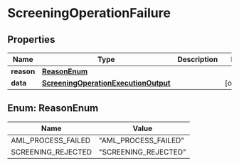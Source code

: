

# ScreeningOperationFailure


## Properties

| Name | Type | Description | Notes |
|------------ | ------------- | ------------- | -------------|
|**reason** | [**ReasonEnum**](#ReasonEnum) |  |  |
|**data** | [**ScreeningOperationExecutionOutput**](ScreeningOperationExecutionOutput.md) |  |  [optional] |



## Enum: ReasonEnum

| Name | Value |
|---- | -----|
| AML_PROCESS_FAILED | &quot;AML_PROCESS_FAILED&quot; |
| SCREENING_REJECTED | &quot;SCREENING_REJECTED&quot; |



